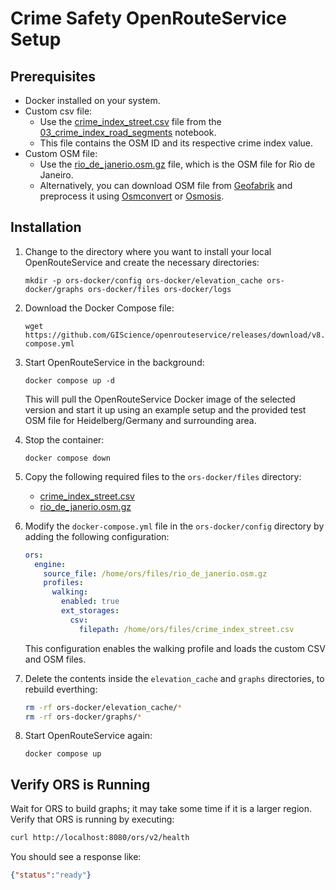 # Crime Safety OpenRouteService Setup

## Prerequisites

- Docker installed on your system.
- Custom csv file:
  - Use the [crime_index_street.csv](../../../Data/intermediate_output/crime_index_street.csv) file from the [03_crime_index_road_segments](../../02_street_crime_index/03_crime_index_road_segments.ipynb) notebook.
  - This file contains the OSM ID and its respective crime index value.
- Custom OSM file:
  - Use the [rio_de_janerio.osm.gz](../../../Data/input_data/rio_de_janerio.osm.gz) file, which is the OSM file for Rio de Janeiro.
  - Alternatively, you can download  OSM file from [Geofabrik](https://download.geofabrik.de/) and preprocess it using [Osmconvert](https://wiki.openstreetmap.org/wiki/Osmconvert) or [Osmosis](https://wiki.openstreetmap.org/wiki/Osmosis).


## Installation

1. Change to the directory where you want to install your local OpenRouteService and create the necessary directories:
    ```shell
    mkdir -p ors-docker/config ors-docker/elevation_cache ors-docker/graphs ors-docker/files ors-docker/logs
    ```

2. Download the Docker Compose file:
    ```shell
    wget https://github.com/GIScience/openrouteservice/releases/download/v8.0.0/docker-compose.yml
    ```

3. Start OpenRouteService in the background:
    ```shell
    docker compose up -d
    ```

    This will pull the OpenRouteService Docker image of the selected version and start it up using an example setup and the provided test OSM file for Heidelberg/Germany and surrounding area.

4. Stop the container:
    ```shell
    docker compose down
    ```

5. Copy the following required files to the `ors-docker/files` directory:
    - [crime_index_street.csv](../../../Data/intermediate_output/crime_index_street.csv)
    - [rio_de_janerio.osm.gz](../../../Data/input_data/rio_de_janerio.osm.gz)

6. Modify the `docker-compose.yml` file in the `ors-docker/config` directory by adding the following configuration:
    ```yml
    ors:
      engine:
        source_file: /home/ors/files/rio_de_janerio.osm.gz
        profiles:
          walking:
            enabled: true
            ext_storages:
              csv:
                filepath: /home/ors/files/crime_index_street.csv
    ```

    This configuration enables the walking profile and loads the custom CSV and OSM files.

7. Delete the contents inside the `elevation_cache` and `graphs` directories, to rebuild  everthing:
    ```sh
    rm -rf ors-docker/elevation_cache/*
    rm -rf ors-docker/graphs/*
    ```

8. Start OpenRouteService again:
    ```shell
    docker compose up
    ```

## Verify ORS is Running

Wait for ORS to build graphs; it may take some time if it is a larger region. Verify that ORS is running by executing:
```sh
curl http://localhost:8080/ors/v2/health
```

You should see a response like:
```json
{"status":"ready"}
```
